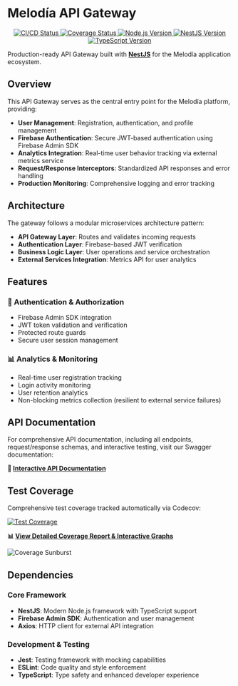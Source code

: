 # Melodía API Gateway

<p align="center">
  <a href="https://github.com/melodia-grupo09/melodia-gateway/actions/workflows/ci.yaml" target="_blank">
    <img src="https://img.shields.io/github/actions/workflow/status/melodia-grupo09/melodia-gateway/ci.yaml?branch=main&label=CI%2FCD%20Pipeline" alt="CI/CD Status" />
  </a>
  <a href="https://app.codecov.io/github/melodia-grupo09/melodia-gateway" target="_blank">
    <img src="https://codecov.io/gh/melodia-grupo09/melodia-gateway/graph/badge.svg?token=DTFTGGZX5L" alt="Coverage Status" />
  </a>
  <a href="https://nodejs.org" target="_blank">
    <img src="https://img.shields.io/badge/node-%3E%3D22.0.0-brightgreen.svg" alt="Node.js Version" />
  </a>
  <a href="https://nestjs.com" target="_blank">
    <img src="https://img.shields.io/badge/NestJS-10.0-E0234E.svg" alt="NestJS Version" />
  </a>
  <a href="https://www.typescriptlang.org" target="_blank">
    <img src="https://img.shields.io/badge/TypeScript-5.1-007ACC.svg" alt="TypeScript Version" />
  </a>
</p>

Production-ready API Gateway built with [**NestJS**](https://nestjs.com/) for the Melodía application ecosystem.

## Overview

This API Gateway serves as the central entry point for the Melodía platform, providing:

- **User Management**: Registration, authentication, and profile management
- **Firebase Authentication**: Secure JWT-based authentication using Firebase Admin SDK
- **Analytics Integration**: Real-time user behavior tracking via external metrics service
- **Request/Response Interceptors**: Standardized API responses and error handling
- **Production Monitoring**: Comprehensive logging and error tracking

## Architecture

The gateway follows a modular microservices architecture pattern:

- **API Gateway Layer**: Routes and validates incoming requests
- **Authentication Layer**: Firebase-based JWT verification
- **Business Logic Layer**: User operations and service orchestration
- **External Services Integration**: Metrics API for user analytics

## Features

### 🔐 Authentication & Authorization

- Firebase Admin SDK integration
- JWT token validation and verification
- Protected route guards
- Secure user session management

### 📊 Analytics & Monitoring

- Real-time user registration tracking
- Login activity monitoring
- User retention analytics
- Non-blocking metrics collection (resilient to external service failures)

## API Documentation

For comprehensive API documentation, including all endpoints, request/response schemas, and interactive testing, visit our Swagger documentation:

**🔗 [Interactive API Documentation](https://melodia-gateway-2b9807728e9a.herokuapp.com//api)**

## Test Coverage

Comprehensive test coverage tracked automatically via Codecov:

[![Test Coverage](https://codecov.io/gh/melodia-grupo09/melodia-gateway/graph/badge.svg?token=DTFTGGZX5L)](https://codecov.io/gh/melodia-grupo09/melodia-gateway)

**📊 [View Detailed Coverage Report & Interactive Graphs](https://app.codecov.io/gh/melodia-grupo09/melodia-gateway)**

![Coverage Sunburst](https://codecov.io/gh/melodia-grupo09/melodia-gateway/graphs/sunburst.svg?token=DTFTGGZX5L)

## Dependencies

### Core Framework

- **NestJS**: Modern Node.js framework with TypeScript support
- **Firebase Admin SDK**: Authentication and user management
- **Axios**: HTTP client for external API integration

### Development & Testing

- **Jest**: Testing framework with mocking capabilities
- **ESLint**: Code quality and style enforcement
- **TypeScript**: Type safety and enhanced developer experience

